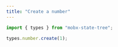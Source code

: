 ```yaml
---
title: "Create a number"
---
```


```js
import { types } from "mobx-state-tree";
```

```js
types.number.create(1);
```
